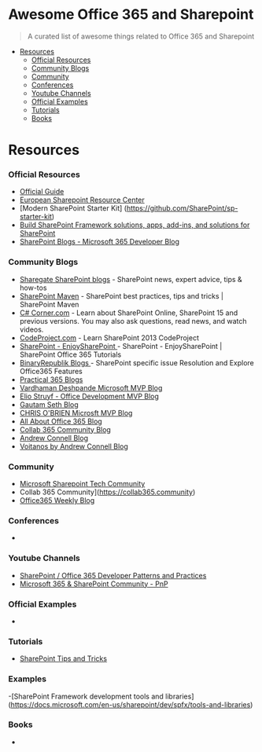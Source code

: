# Awesome Office 365 and Sharepoint
> A curated list of awesome things related to Office 365 and Sharepoint
- [Resources](#resources)
    - [Official Resources](#official-resources)
    - [Community Blogs](#community-blogs)
    - [Community](#community)
    - [Conferences](#conferences)
    - [Youtube Channels](#youtube-channels)
    - [Official Examples](#official-examples)
    - [Tutorials](#tutorials)
    - [Books](#books)

# Resources

### Official Resources
- [Official Guide](https://developer.microsoft.com/en-us/office/docs)
- [European Sharepoint Resource Center](https://www.sharepointeurope.com/resource-centre/)
- [Modern SharePoint Starter Kit] (https://github.com/SharePoint/sp-starter-kit)
- [Build SharePoint Framework solutions, apps, add-ins, and solutions for SharePoint](https://docs.microsoft.com/en-us/sharepoint/dev/?view=sp-typescript-latest)
- [SharePoint Blogs - Microsoft 365 Developer Blog](https://developer.microsoft.com/en-us/sharepoint/blogs/)

### Community Blogs
- [Sharegate SharePoint blogs](https://en.share-gate.com/blog?category=sharepoint) - SharePoint news, expert advice, tips & how-tos
- [ SharePoint Maven](https://sharepointmaven.com/blog-sharepoint-best-practices/) - SharePoint best practices, tips and tricks | SharePoint Maven
- [C# Corner.com](https://www.c-sharpcorner.com/technologies/sharepoint) - Learn about SharePoint Online, SharePoint 15 and previous versions. You may also ask questions, read news, and watch videos.
- [CodeProject.com](https://www.codeproject.com/Tags/SharePoint2013) - Learn SharePoint 2013  CodeProject
- [SharePoint - EnjoySharePoint ](https://www.enjoysharepoint.com/) - SharePoint - EnjoySharePoint | SharePoint Office 365 Tutorials
- [BinaryRepublik Blogs ](http://blog.binaryrepublik.com/) - SharePoint specific issue Resolution and Explore Office365 Features
- [Practical 365 Blogs](https://practical365.com/blog/)
- [Vardhaman Deshpande Microsoft MVP Blog](https://www.vrdmn.com/)
- [Elio Struyf - Office Development MVP Blog](https://www.eliostruyf.com/)
- [Gautam Seth Blog](https://gautamdsheth.wordpress.com/)
- [CHRIS O'BRIEN Microsft MVP Blog](https://www.sharepointnutsandbolts.com/)
- [All About Office 365 Blog](https://www.allabout365.com/)
- [Collab 365 Community Blog](https://collab365.community/category/office-365/)
- [Andrew Connell Blog](https://www.andrewconnell.com/blog/)
- [Voitanos by Andrew Connell Blog ](https://www.voitanos.io/blog)

### Community
- [Microsoft Sharepoint Tech Community](https://techcommunity.microsoft.com/t5/Microsoft-SharePoint-Blog/bg-p/SPBlog)
- Collab 365 Community](https://collab365.community)
- [Office365 Weekly Blog](https://office365weekly.blog/)

### Conferences
-

### Youtube Channels
- [SharePoint / Office 365 Developer Patterns and Practices](https://github.com/SharePoint/PnP)
- [Microsoft 365 & SharePoint Community - PnP](https://www.youtube.com/channel/UC_mKdhw-V6CeCM7gTo_Iy7w)


### Official Examples
- 

### Tutorials
- [SharePoint Tips and Tricks](https://anomepani.github.io/)

### Examples
-[SharePoint Framework development tools and libraries] (https://docs.microsoft.com/en-us/sharepoint/dev/spfx/tools-and-libraries)

### Books
-
